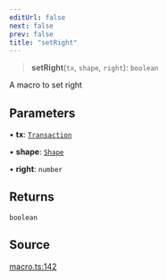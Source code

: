 ```yaml
---
editUrl: false
next: false
prev: false
title: "setRight"
---
```


> **setRight**(`tx`, `shape`, `right`): `boolean`

A macro to set right

## Parameters

• **tx**: [`Transaction`](/api-core/classes/transaction/)

• **shape**: [`Shape`](/api-core/classes/shape/)

• **right**: `number`

## Returns

`boolean`

## Source

[macro.ts:142](https://github.com/dgmjs/dgmjs/blob/main/packages/core/src/macro.ts#L142)
